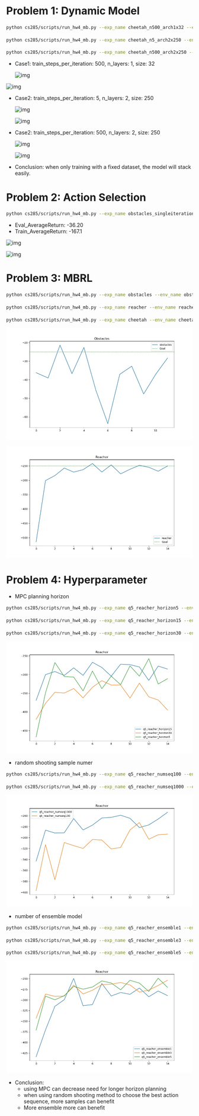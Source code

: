 # Problem 1: Dynamic Model

```bash
python cs285/scripts/run_hw4_mb.py --exp_name cheetah_n500_arch1x32 --env_name cheetah-cs285-v0 --add_sl_noise --n_iter 1 --batch_size_initial 20000 --num_agent_train_steps_per_iter 500 --n_layers 1 --size 32 --scalar_log_freq -1 --video_log_freq -1

python cs285/scripts/run_hw4_mb.py --exp_name cheetah_n5_arch2x250 --env_name cheetah-cs285-v0 --add_sl_noise --n_iter 1 --batch_size_initial 20000 --num_agent_train_steps_per_iter 5 --n_layers 2 --size 250 --scalar_log_freq -1 --video_log_freq -1

python cs285/scripts/run_hw4_mb.py --exp_name cheetah_n500_arch2x250 --env_name cheetah-cs285-v0 --add_sl_noise --n_iter 1 --batch_size_initial 20000 --num_agent_train_steps_per_iter 500 --n_layers 2 --size 250 --scalar_log_freq -1 --video_log_freq -1
```

- Case1: train_steps_per_iteration: 500, n_layers: 1, size: 32

  ![img](cs285/data/mb_cheetah_n500_arch1x32_cheetah-cs285-v0_09-03-2020_16-47-16/itr_0_losses.png)

![img](cs285/data/mb_cheetah_n500_arch1x32_cheetah-cs285-v0_09-03-2020_16-47-16/itr_0_predictions.png)

- Case2: train_steps_per_iteration: 5, n_layers: 2, size: 250

  ![img](cs285/data/mb_cheetah_n5_arch2x250_cheetah-cs285-v0_09-03-2020_16-51-53/itr_0_losses.png)

  ![img](cs285/data/mb_cheetah_n5_arch2x250_cheetah-cs285-v0_09-03-2020_16-51-53/itr_0_predictions.png)

- Case2: train_steps_per_iteration: 500, n_layers: 2, size: 250

  ![img](cs285/data/mb_cheetah_n500_arch2x250_cheetah-cs285-v0_09-03-2020_16-52-11/itr_0_losses.png)

  ![img](cs285/data/mb_cheetah_n500_arch2x250_cheetah-cs285-v0_09-03-2020_16-52-11/itr_0_predictions.png)

- Conclusion: when only training with a fixed dataset, the model will stack easily.



# Problem 2: Action Selection

```bash
python cs285/scripts/run_hw4_mb.py --exp_name obstacles_singleiteration --env_name obstacles-cs285-v0 --add_sl_noise --num_agent_train_steps_per_iter 20 --n_iter 1 --batch_size_initial 5000 --batch_size 1000 --mpc_horizon 10  --video_log_freq -1
```

- Eval_AverageReturn: -36.20
- Train_AverageReturn: -167.1

![img](cs285/data/mb_obstacles_singleiteration_obstacles-cs285-v0_09-03-2020_17-09-54/itr_0_losses.png)

![img](cs285/data/mb_obstacles_singleiteration_obstacles-cs285-v0_09-03-2020_17-09-54/itr_0_predictions.png)



#  Problem 3: MBRL

```bash
python cs285/scripts/run_hw4_mb.py --exp_name obstacles --env_name obstacles-cs285-v0 --add_sl_noise --num_agent_train_steps_per_iter 20 --batch_size_initial 5000 --batch_size 1000 --mpc_horizon 10 --n_iter 12 --video_log_freq -1 -gpu

python cs285/scripts/run_hw4_mb.py --exp_name reacher --env_name reacher-cs285-v0 --add_sl_noise --mpc_horizon 10 --num_agent_train_steps_per_iter 1000 --batch_size_initial 5000 --batch_size 5000 --n_iter 15 --video_log_freq -1 -gpu

python cs285/scripts/run_hw4_mb.py --exp_name cheetah --env_name cheetah-cs285-v0 --mpc_horizon 15 --add_sl_noise --num_agent_train_steps_per_iter 1500 --batch_size_initial 5000 --batch_size 5000 --n_iter 20 --video_log_freq -1 -gpu
```

![img](fig/obstacles.jpg)

![img](fig/reacher.jpg)



# Problem 4: Hyperparameter

- MPC planning horizon

```bash
python cs285/scripts/run_hw4_mb.py --exp_name q5_reacher_horizon5 --env_name reacher-cs285-v0 --add_sl_noise --mpc_horizon 5 --num_agent_train_steps_per_iter 1000 --batch_size 800 --n_iter 15 --video_log_freq -1 -gpu

python cs285/scripts/run_hw4_mb.py --exp_name q5_reacher_horizon15 --env_name reacher-cs285-v0 --add_sl_noise --mpc_horizon 15 --num_agent_train_steps_per_iter 1000 --batch_size 800 --n_iter 15 --video_log_freq -1 -gpu

python cs285/scripts/run_hw4_mb.py --exp_name q5_reacher_horizon30 --env_name reacher-cs285-v0 --add_sl_noise --mpc_horizon 30 --num_agent_train_steps_per_iter 1000 --batch_size 800 --n_iter 15 --video_log_freq -1 -gpu
```

![img](fig/horizon.jpg)



- random shooting sample numer

```bash
python cs285/scripts/run_hw4_mb.py --exp_name q5_reacher_numseq100 --env_name reacher-cs285-v0 --add_sl_noise --mpc_horizon 10 --num_agent_train_steps_per_iter 1000 --batch_size 800 --n_iter 15 --mpc_num_action_sequences 100 --video_log_freq -1 -gpu

python cs285/scripts/run_hw4_mb.py --exp_name q5_reacher_numseq1000 --env_name reacher-cs285-v0 --add_sl_noise --mpc_horizon 10 --num_agent_train_steps_per_iter 1000 --batch_size 800 --n_iter 15 --mpc_num_action_sequences 1000 --video_log_freq -1 -gpu
```

![img](fig/random_sample.jpg)



- number of ensemble model

```bash
python cs285/scripts/run_hw4_mb.py --exp_name q5_reacher_ensemble1 --env_name reacher-cs285-v0 --ensemble_size 1 --add_sl_noise --mpc_horizon 10 --num_agent_train_steps_per_iter 1000 --batch_size 800 --n_iter 15 --video_log_freq -1 -gpu

python cs285/scripts/run_hw4_mb.py --exp_name q5_reacher_ensemble3 --env_name reacher-cs285-v0 --ensemble_size 3 --add_sl_noise --mpc_horizon 10 --num_agent_train_steps_per_iter 1000 --batch_size 800 --n_iter 15 --video_log_freq -1 -gpu

python cs285/scripts/run_hw4_mb.py --exp_name q5_reacher_ensemble5 --env_name reacher-cs285-v0 --ensemble_size 5 --add_sl_noise --mpc_horizon 10 --num_agent_train_steps_per_iter 1000 --batch_size 800 --n_iter 15 --video_log_freq -1 -gpu
```

![img](fig/ensemble.jpg)

- Conclusion:
  - using MPC can decrease need for longer horizon planning
  - when using random shooting method to choose the best action sequence, more samples can benefit
  - More ensemble more can benefit